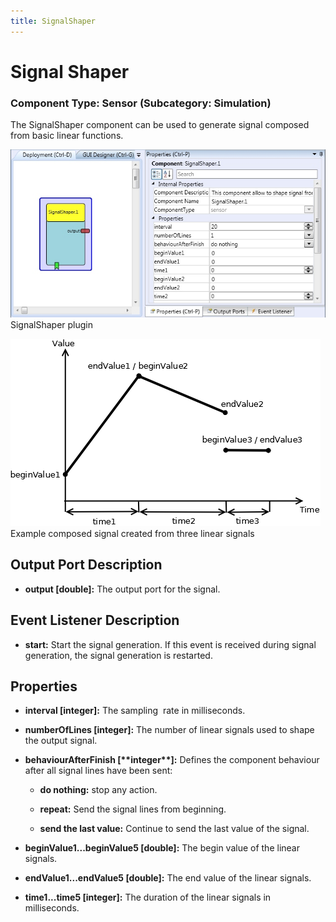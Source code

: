```yaml
---
title: SignalShaper
---
```


# Signal Shaper

### Component Type: Sensor (Subcategory: Simulation)

The SignalShaper component can be used to generate signal composed from basic linear functions.

![Screenshot: SignalShaper plugin](./img/SignalShaper.jpg "Screenshot: SignalShaper plugin")  
SignalShaper plugin

![Example composed signal created from three linear signals](./img/SignalShaper.png "Example composed signal")  
Example composed signal created from three linear signals

## Output Port Description

- **output \[double\]:** The output port for the signal.

## Event Listener Description

- **start:** Start the signal generation. If this event is received during signal generation, the signal generation is restarted.

## Properties

- **interval \[integer\]:** The sampling  rate in milliseconds.

- **numberOfLines \[integer\]:** The number of linear signals used to shape the output signal.

- **behaviourAfterFinish \[\*\***integer\***\*\]:** Defines the component behaviour after all signal lines have been sent:

  - **do nothing:** stop any action.

  - **repeat:** Send the signal lines from beginning.

  - **send the last value:** Continue to send the last value of the signal.

- **beginValue1...beginValue5 \[double\]:** The begin value of the linear signals.
- **endValue1...endValue5 \[double\]:** The end value of the linear signals.
- **time1...time5 \[integer\]:** The duration of the linear signals in milliseconds.
